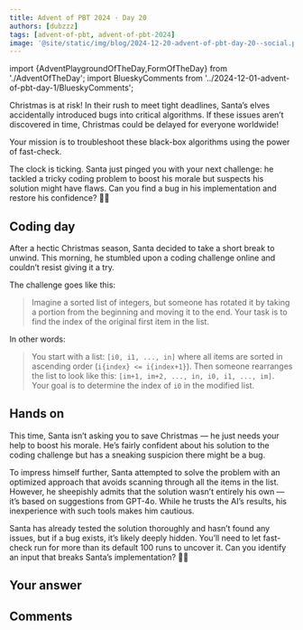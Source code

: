 ```yaml
---
title: Advent of PBT 2024 · Day 20
authors: [dubzzz]
tags: [advent-of-pbt, advent-of-pbt-2024]
image: '@site/static/img/blog/2024-12-20-advent-of-pbt-day-20--social.png'
---
```


import {AdventPlaygroundOfTheDay,FormOfTheDay} from './AdventOfTheDay';
import BlueskyComments from '../2024-12-01-advent-of-pbt-day-1/BlueskyComments';

Christmas is at risk! In their rush to meet tight deadlines, Santa’s elves accidentally introduced bugs into critical algorithms. If these issues aren’t discovered in time, Christmas could be delayed for everyone worldwide!

Your mission is to troubleshoot these black-box algorithms using the power of fast-check.

The clock is ticking. Santa just pinged you with your next challenge: he tackled a tricky coding problem to boost his morale but suspects his solution might have flaws. Can you find a bug in his implementation and restore his confidence? 🎄✨

<!--truncate-->

## Coding day

After a hectic Christmas season, Santa decided to take a short break to unwind. This morning, he stumbled upon a coding challenge online and couldn’t resist giving it a try.

The challenge goes like this:

> Imagine a sorted list of integers, but someone has rotated it by taking a portion from the beginning and moving it to the end. Your task is to find the index of the original first item in the list.

In other words:

> You start with a list: `[i0, i1, ..., in]` where all items are sorted in ascending order (`i{index} <= i{index+1}`).
> Then someone rearranges the list to look like this: `[im+1, im+2, ..., in, i0, i1, ..., im]`.
> Your goal is to determine the index of `i0` in the modified list.

## Hands on

This time, Santa isn’t asking you to save Christmas — he just needs your help to boost his morale. He’s fairly confident about his solution to the coding challenge but has a sneaking suspicion there might be a bug.

To impress himself further, Santa attempted to solve the problem with an optimized approach that avoids scanning through all the items in the list. However, he sheepishly admits that the solution wasn’t entirely his own — it’s based on suggestions from GPT-4o. While he trusts the AI’s results, his inexperience with such tools makes him cautious.

Santa has already tested the solution thoroughly and hasn’t found any issues, but if a bug exists, it’s likely deeply hidden. You’ll need to let fast-check run for more than its default 100 runs to uncover it. Can you identify an input that breaks Santa’s implementation? 🎄✨

<AdventPlaygroundOfTheDay />

## Your answer

<FormOfTheDay />

## Comments

<BlueskyComments url="https://bsky.app/profile/fast-check.dev/post/3ldpumndae22n" />
